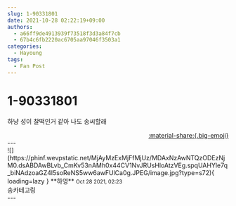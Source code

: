 ```yaml
---
slug: 1-90331801
date: 2021-10-28 02:22:19+09:00
authors:
  - a66ff9de4913939f73518f3d3a84f7cb
  - 67b4c6fb2220ac6705aa97046f3503a1
categories:
  - Hayoung
tags:
  - Fan Post
---
```


# 1-90331801

<div class="post-container" markdown="1">
<div class="content-container md-sidebar__scrollwrap" markdown="1">

하냥 성이 찰떡인거 같아 나도 송씨할래

</div>
</div>

<div style="text-align: right;" markdown="1">
<a href="https://weverse.io/fromis9/fanpost/1-90331801" style="text-align: right;">:material-share:{.big-emoji}</a>
</div>
---

<div class="comments-container md-sidebar__scrollwrap" markdown="1">
<div class="comment" markdown="1">
<div class='id-container' markdown="1">
![](https://phinf.wevpstatic.net/MjAyMzExMjFfMjUz/MDAxNzAwNTQzODEzNjM0.dsABDAwBLvb_CmKv53nAMh0x44CV1NvJRUsHloAtzVEg.spqUAHYle7q_biNAdzoaGZ4l5soReNS5ww6awFUlCa0g.JPEG/image.jpg?type=s72){ loading=lazy }
**<span class="artist">하영</span>** <small>Oct 28 2021, 02:23</small><br>
</div>
<div class='comment-body' markdown="1">
송카테고링
</div>
</div>
</div>
---
